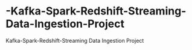 # -Kafka-Spark-Redshift-Streaming-Data-Ingestion-Project
Kafka-Spark-Redshift-Streaming Data Ingestion Project
